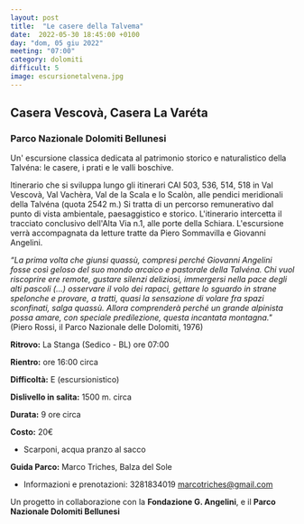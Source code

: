 ```yaml
---
layout: post
title:  "Le casere della Talvema"
date:  2022-05-30 18:45:00 +0100
day: "dom, 05 giu 2022"
meeting: "07:00"
category: dolomiti 
difficult: 5
image: escursionetalvena.jpg
---
```


## Casera Vescovà, Casera La Varéta
### Parco Nazionale Dolomiti Bellunesi 

Un' escursione classica dedicata al patrimonio storico e naturalistico della Talvéna: le casere, i prati e le valli boschive. 

Itinerario che si sviluppa lungo gli itinerari CAI 503, 536, 514, 518 in Val Vescovà, Val Vachèra, Val de la Scala e lo Scalòn, alle pendici meridionali della Talvéna (quota 2542 m.) 
Si tratta di un percorso remunerativo dal punto di vista ambientale, paesaggistico e storico. L'itinerario intercetta il tracciato conclusivo dell'Alta Via n.1, alle porte della Schiara.
L'escursione verrà accompagnata da letture tratte da Piero Sommavilla e Giovanni Angelini. 

*“La prima volta che giunsi quassù, compresi perché Giovanni Angelini fosse così geloso del suo mondo arcaico e pastorale della Talvéna. Chi vuol riscoprire ere remote, gustare silenzi deliziosi, immergersi nella pace degli alti pascoli (...) osservare il volo dei rapaci, gettare lo sguardo in strane spelonche e provare, a tratti, quasi la sensazione di volare fra spazi sconfinati, salga quassù. Allora comprenderà perché un grande alpinista possa amare, con speciale predilezione, questa incantata montagna."*
(Piero Rossi, il Parco Nazionale delle Dolomiti, 1976) 

**Ritrovo:** La Stanga (Sedico - BL) ore 07:00

**Rientro:** ore 16:00 circa 

**Difficoltà:** E (escursionistico)

**Dislivello in salita:**  1500 m. circa

**Durata:** 9 ore circa

**Costo:** 20€

+ Scarponi, acqua pranzo al sacco 

**Guida Parco:** Marco Triches, Balza del Sole
* Informazioni e prenotazioni: 3281834019 marcotriches@gmail.com 

Un progetto in collaborazione con la **Fondazione G. Angelini**, e il **Parco Nazionale Dolomiti Bellunesi** 

